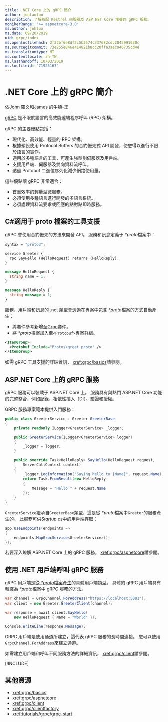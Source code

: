 ```yaml
---
title: .NET Core 上的 gRPC 簡介
author: juntaoluo
description: 了解搭配 Kestrel 伺服器及 ASP.NET Core 堆疊的 gRPC 服務。
monikerRange: '>= aspnetcore-3.0'
ms.author: johluo
ms.date: 09/20/2019
uid: grpc/index
ms.openlocfilehash: 2f32bf6e8df2c5b3574c337682cdc2845991630c
ms.sourcegitcommit: 73e255e846e414821b8cc20ffa3aec946735cd4e
ms.translationtype: MT
ms.contentlocale: zh-TW
ms.lasthandoff: 10/03/2019
ms.locfileid: "71925167"
---
```

# <a name="introduction-to-grpc-on-net-core"></a>.NET Core 上的 gRPC 簡介

依[John 羅文](https://github.com/juntaoluo)和[James 的牛頓-王](https://twitter.com/jamesnk)

[gRPC](https://grpc.io/docs/guides/) 是不限於語言的高效能遠端程序呼叫 (RPC) 架構。

gRPC 的主要優點包括：
* 現代化、高效能、輕量的 RPC 架構。
* 根據預設使用 Protocol Buffers 的合約優先式 API 開發，使您得以進行不限於語言的實作。
* 適用於多種語言的工具，可產生強型別伺服器及用戶端。
* 支援用戶端、伺服器及雙向資料流呼叫。
* 透過 Protobuf 二進位序列化減少網路使用量。

這些優點讓 gRPC 非常適合：
* 首重效率的輕量型微服務。
* 必須使用多種語言進行開發的多語言系統。
* 必須處理資料流要求或回應的點對點即時服務。

## <a name="c-tooling-support-for-proto-files"></a>C#適用于 proto 檔案的工具支援

gRPC 會使用合約優先的方法來開發 API。 服務和訊息定義于 *\*proto*檔案中：

```protobuf
syntax = "proto3";

service Greeter {
  rpc SayHello (HelloRequest) returns (HelloReply);
}

message HelloRequest {
  string name = 1;
}

message HelloReply {
  string message = 1;
}
```

服務、用戶端和訊息的 .net 類型會透過在專案中包含 *\*proto*檔案的方式自動產生：

* 將套件參考新增至[Grpc](https://www.nuget.org/packages/Grpc.Tools/)套件。
* 將 *\*proto*檔案加入至`<Protobuf>`專案群組。

```xml
<ItemGroup>
  <Protobuf Include="Protos\greet.proto" />
</ItemGroup>
```

如需 gRPC 工具支援的詳細資訊， <xref:grpc/basics>請參閱。

## <a name="grpc-services-on-aspnet-core"></a>ASP.NET Core 上的 gRPC 服務

gRPC 服務可以裝載于 ASP.NET Core 上。 服務具有與熱門 ASP.NET Core 功能的完整整合，例如記錄、相依性插入（DI）、驗證和授權。

GRPC 服務專案範本提供入門服務：

```csharp
public class GreeterService : Greeter.GreeterBase
{
    private readonly ILogger<GreeterService> _logger;

    public GreeterService(ILogger<GreeterService> logger)
    {
        _logger = logger;
    }

    public override Task<HelloReply> SayHello(HelloRequest request,
        ServerCallContext context)
    {
        _logger.LogInformation("Saying hello to {Name}", request.Name);
        return Task.FromResult(new HelloReply 
        {
            Message = "Hello " + request.Name
        });
    }
}
```

`GreeterService`繼承自`GreeterBase`類型，這是從 *\*proto*檔案中`Greeter`的服務產生的。 此服務可供*Startup.cs*中的用戶端存取：

```csharp
app.UseEndpoints(endpoints =>
{
    endpoints.MapGrpcService<GreeterService>();
});
```

若要深入瞭解 ASP.NET Core 上的 gRPC 服務， <xref:grpc/aspnetcore>請參閱。

## <a name="call-grpc-services-with-a-net-client"></a>使用 .NET 用戶端呼叫 gRPC 服務

gRPC 用戶端是[從 *\*proto*檔案產生](xref:grpc/basics#generated-c-assets)的具體用戶端類型。 具體的 gRPC 用戶端具有轉譯為 *\*proto*檔案中 gRPC 服務的方法。

```csharp
var channel = GrpcChannel.ForAddress("https://localhost:5001");
var client = new Greeter.GreeterClient(channel);

var response = await client.SayHello(
    new HelloRequest { Name = "World" });

Console.WriteLine(response.Message);
```

GRPC 用戶端是使用通道所建立，這代表 gRPC 服務的長時間連接。 您可以使用`GrpcChannel.ForAddress`來建立通道。

如需建立用戶端和呼叫不同服務方法的詳細資訊， <xref:grpc/client>請參閱。

[!INCLUDE[](~/includes/gRPCazure.md)]

## <a name="additional-resources"></a>其他資源

* <xref:grpc/basics>
* <xref:grpc/aspnetcore>
* <xref:grpc/client>
* <xref:grpc/clientfactory>
* <xref:tutorials/grpc/grpc-start>
